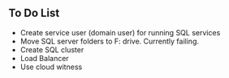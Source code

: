 

To Do List
-----------

* Create service user (domain user) for running SQL services
* Move SQL server folders to F: drive. Currently failing.
* Create SQL cluster
* Load Balancer
* Use cloud witness
